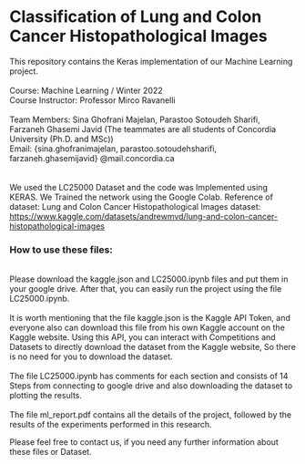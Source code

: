 # Classification of Lung and Colon Cancer Histopathological Images
This repository contains the Keras implementation of our Machine Learning project.
<br/>
<br/> Course: Machine Learning / Winter 2022
<br/> Course Instructor: Professor Mirco Ravanelli
<br/>
<br/> Team Members: Sina Ghofrani Majelan, Parastoo Sotoudeh Sharifi, Farzaneh Ghasemi Javid (The teammates are all students of Concordia University (Ph.D. and MSc))
<br/> Email: {sina.ghofranimajelan, parastoo.sotoudehsharifi, farzaneh.ghasemijavid} @mail.concordia.ca
<br/>
<br/>
<br/>
We used the LC25000 Dataset and the code was Implemented using KERAS. 
We Trained the network using the Google Colab.
Reference of dataset: 
Lung and Colon Cancer Histopathological Images dataset: https://www.kaggle.com/datasets/andrewmvd/lung-and-colon-cancer-histopathological-images
<br/>
### How to use these files:
<br/>Please download the kaggle.json and LC25000.ipynb files and put them in your google drive. After that, you can easily run the project using the file LC25000.ipynb.
<br/>
<br/>It is worth mentioning that the file kaggle.json is the Kaggle API Token, and everyone also can download this file from his own Kaggle account on the Kaggle website. Using this API, you can interact with Competitions and Datasets to directly download the dataset from the Kaggle website, So there is no need for you to download the dataset.
<br/>
<br/>The file LC25000.ipynb has comments for each section and consists of 14 Steps from connecting to google drive and also downloading the dataset to plotting the results.
<br/>
<br/>The file ml_report.pdf contains all the details of the project, followed by the results of the experiments performed in this research. 

Please feel free to contact us, if you need any further information about these files or Dataset.



